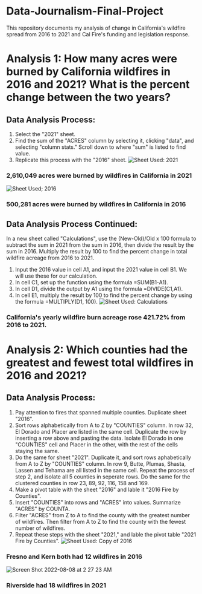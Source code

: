 # Data-Journalism-Final-Project
This repository documents my analysis of change in California's wildfire spread from 2016 to 2021 and Cal Fire's funding and legislation response.
# Analysis 1: How many acres were burned by California wildfires in 2016 and 2021? What is the percent change between the two years?
## Data Analysis Process: 
  1) Select the "2021" sheet.
  2) Find the sum of the "ACRES" column by selecting it, clicking "data", and selecting "column stats." Scroll down to where "sum" is listed to find value.
  3) Replicate this process with the "2016" sheet.
![Sheet Used: 2021](https://user-images.githubusercontent.com/109619716/183370110-8155d6a1-f98f-4f9f-b070-87b2ef294efa.png)
### 2,610,049 acres were burned by wildfires in California in 2021

![Sheet Used; 2016](https://user-images.githubusercontent.com/109619716/183372881-33c9ba6f-3a03-466b-8e70-745327405d40.png)
### 500,281 acres were burned by wildfires in California in 2016
## Data Analysis Process Continued:
In a new sheet called "Calculations", use the (New-Old)/Old x 100 formula to subtract the sum in 2021 from the sum in 2016, then divide the result by the sum in 2016. Multiply the result by 100 to find the percent change in total wildfire acreage from 2016 to 2021.
  1) Input the 2016 value in cell A1, and input the 2021 value in cell B1. We will use these for our calculation.
  2) In cell C1, set up the function using the formula =SUM(B1-A1).
  3) In cell D1, divide the output by A1 using the formula =DIVIDE(C1,A1).
  4) In cell E1, multiply the result by 100 to find the percent change by using the formula =MULTIPLY(D1, 100).
![Sheet Used: Calculations](https://user-images.githubusercontent.com/109619716/183372744-5de74448-7154-4f9f-af3f-d6432ed42697.png)
### California's yearly wildfire burn acreage rose 421.72% from 2016 to 2021.


# Analysis 2: Which counties had the greatest and fewest total wildfires in 2016 and 2021?
## Data Analysis Process: 
  1) Pay attention to fires that spanned multiple counties. Duplicate sheet "2016".
  2) Sort rows alphabetically from A to Z by "COUNTIES" column. In row 32, El Dorado and Placer are listed in the same cell. Duplicate the row by inserting a row above and pasting the data. Isolate El Dorado in one "COUNTIES" cell and Placer in the other, with the rest of the cells staying the same.
  3) Do the same for sheet "2021". Duplicate it, and sort rows aphabetically from A to Z by "COUNTIES" column. In row 9, Butte, Plumas, Shasta, Lassen and Tehama are all listed in the same cell. Repeat the process of step 2, and isolate all 5 counties in seperate rows. Do the same for the clustered counties in row 23, 89, 92, 116, 158 and 169.
   4) Make a pivot table with the sheet "2016" and lable it "2016 Fire by Counties".
  5) Insert "COUNTIES" into rows and "ACRES" into values. Summarize "ACRES" by COUNTA.
  6) Filter "ACRES" from Z to A to find the county with the greatest number of wildfires. Then filter from A to Z to find the county with the fewest number of wildfires.
  7) Repeat these steps with the sheet "2021," and lable the pivot table "2021 Fire by Counties".
![Sheet Used: Copy of 2016](https://user-images.githubusercontent.com/109619716/183381227-030e470f-834e-43db-9469-43a1ae559002.png) 
### Fresno and Kern both had 12 wildfires in 2016
![Screen Shot 2022-08-08 at 2 27 23 AM](https://user-images.githubusercontent.com/109619716/183386139-539a79e0-886f-4222-8a87-b7415c3d01c4.png)
### Riverside had 18 wildfires in 2021
